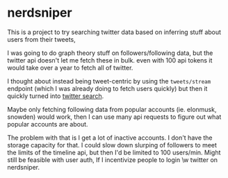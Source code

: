 # nerdsniper

This is a project to try searching twitter data based on inferring stuff about users from their tweets,

I was going to do graph theory stuff on followers/following data, but the twitter api doesn't let me fetch these in bulk.
even with 100 api tokens it would take over a year to fetch all of twitter.

I thought about instead being tweet-centric by using the `tweets/stream` endpoint (which I was already doing to fetch users quickly)
but then it quickly turned into [twitter search](https://twitter.com/search).

Maybe only fetching following data from popular accounts (ie. elonmusk, snowden) would work,
then I can use many api requests to figure out what popular accounts are about.

The problem with that is I get a lot of inactive accounts. I don't have the storage capacity for that.
I could slow down slurping of followers to meet the limits of the timeline api, but then I'd be limited to 100 users/min.
Might still be feasible with user auth, If I incentivize people to login \w twitter on nerdsniper.



